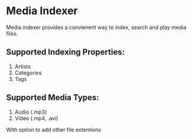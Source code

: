 # Media Indexer

Media indexer provides a convienent way to index, search and play media files.

## Supported Indexing Properties:
1. Artists
2. Categories
3. Tags


## Supported Media Types:
1. Audio (.mp3)
2. Video (.mp4, .avi)

With option to add other file extentions 

